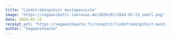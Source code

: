```yaml
---
title: "Lindströmin­pihvit musta­pavuista"
image: "https://vegaanibotti.lauravuo.me/2024/01/2024-01-13_small.png"
date: 2024-01-13
receipt_url: "https://vegaanihaaste.fi/reseptit/lindstrominpihvit-mustapavuista"
author: "Vegaanihaaste"
---
```

